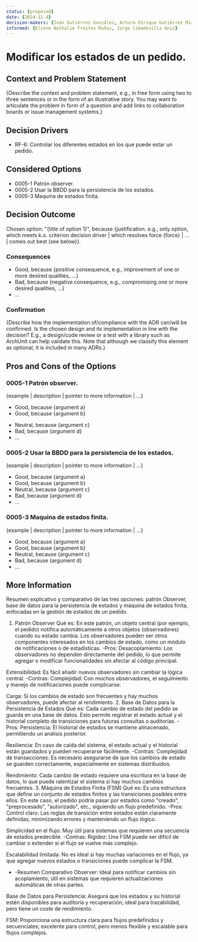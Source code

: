 ```yaml
---
status: {proposed}
date: {2024-11-4}
decision-makers: {Iván Gutiérrez González, Arturo Enrique Gutiérrez Mirandona}
informed: {Elinne Nathalie Freites Muñoz, Jorge Cimadevilla Aniz}
---
```


# Modificar los estados de un pedido.

## Context and Problem Statement

{Describe the context and problem statement, e.g., in free form using two to three sentences or in the form of an illustrative story. You may want to articulate the problem in form of a question and add links to collaboration boards or issue management systems.}

<!-- This is an optional element. Feel free to remove. -->
## Decision Drivers

* RF-6: Controlar los diferentes estados en los que puede estar un pedido.

## Considered Options

* 0005-1 Patrón observer.
* 0005-2 Usar la BBDD para la persistencia de los estados.
* 0005-3 Maquina de estados finita.

## Decision Outcome

Chosen option: "{title of option 1}", because {justification. e.g., only option, which meets k.o. criterion decision driver | which resolves force {force} | … | comes out best (see below)}.

<!-- This is an optional element. Feel free to remove. -->
### Consequences

* Good, because {positive consequence, e.g., improvement of one or more desired qualities, …}
* Bad, because {negative consequence, e.g., compromising one or more desired qualities, …}
* … <!-- numbers of consequences can vary -->

<!-- This is an optional element. Feel free to remove. -->
### Confirmation

{Describe how the implementation of/compliance with the ADR can/will be confirmed. Is the chosen design and its implementation in line with the decision? E.g., a design/code review or a test with a library such as ArchUnit can help validate this. Note that although we classify this element as optional, it is included in many ADRs.}

<!-- This is an optional element. Feel free to remove. -->
## Pros and Cons of the Options

### 0005-1 Patrón observer.

<!-- This is an optional element. Feel free to remove. -->
{example | description | pointer to more information | …}

* Good, because {argument a}
* Good, because {argument b}
<!-- use "neutral" if the given argument weights neither for good nor bad -->
* Neutral, because {argument c}
* Bad, because {argument d}
* … <!-- numbers of pros and cons can vary -->

### 0005-2 Usar la BBDD para la persistencia de los estados.

{example | description | pointer to more information | …}

* Good, because {argument a}
* Good, because {argument b}
* Neutral, because {argument c}
* Bad, because {argument d}
* …

### 0005-3 Maquina de estados finita.

{example | description | pointer to more information | …}

* Good, because {argument a}
* Good, because {argument b}
* Neutral, because {argument c}
* Bad, because {argument d}
* …


<!--Chat gpt-->
## More Information

Resumen explicativo y comparativo de las tres opciones: patrón Observer, base de datos para la persistencia de estados y máquina de estados finita, enfocadas en la gestión de estados de un pedido.

1. Patrón Observer
Qué es: En este patrón, un objeto central (por ejemplo, el pedido) notifica automáticamente a otros objetos (observadores) cuando su estado cambia. Los observadores pueden ser otros componentes interesados en los cambios de estado, como un módulo de notificaciones o de estadísticas.
-Pros:
Desacoplamiento: Los observadores no dependen directamente del pedido, lo que permite agregar o modificar funcionalidades sin afectar al código principal.

Extensibilidad: Es fácil añadir nuevos observadores sin cambiar la lógica central.
-Contras:
Complejidad: Con muchos observadores, el seguimiento y manejo de notificaciones puede complicarse.

Carga: Si los cambios de estado son frecuentes y hay muchos observadores, puede afectar al rendimiento.
2. Base de Datos para la Persistencia de Estados
Qué es: Cada cambio de estado del pedido se guarda en una base de datos. Esto permite registrar el estado actual y el historial completo de transiciones para futuras consultas o auditorías.
-Pros:
Persistencia: El historial de estados se mantiene almacenado, permitiendo un análisis posterior.

Resiliencia: En caso de caída del sistema, el estado actual y el historial están guardados y pueden recuperarse fácilmente.
-Contras:
Complejidad de transacciones: Es necesario asegurarse de que los cambios de estado se guarden correctamente, especialmente en sistemas distribuidos.

Rendimiento: Cada cambio de estado requiere una escritura en la base de datos, lo que puede ralentizar el sistema si hay muchos cambios frecuentes.
3. Máquina de Estados Finita (FSM)
Qué es: Es una estructura que define un conjunto de estados finitos y las transiciones posibles entre ellos. En este caso, el pedido podría pasar por estados como "creado", "preprocesado", "autorizado", etc., siguiendo un flujo predefinido.
-Pros:
Control claro: Las reglas de transición entre estados están claramente definidas, minimizando errores y manteniendo un flujo lógico.

Simplicidad en el flujo: Muy útil para sistemas que requieren una secuencia de estados predecible.
-Contras:
Rigidez: Una FSM puede ser difícil de cambiar o extender si el flujo se vuelve más complejo.

Escalabilidad limitada: No es ideal si hay muchas variaciones en el flujo, ya que agregar nuevos estados o transiciones puede complicar la FSM.

* -Resumen Comparativo
Observer: Ideal para notificar cambios sin acoplamiento; útil en sistemas que requieren actualizaciones automáticas de otras partes.

Base de Datos para Persistencia: Asegura que los estados y su historial estén disponibles para auditoría y recuperación; ideal para trazabilidad, pero tiene un coste de rendimiento.

FSM: Proporciona una estructura clara para flujos predefinidos y secuenciales; excelente para control, pero menos flexible y escalable para flujos complejos.